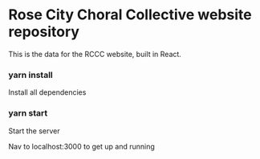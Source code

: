# Rose City Choral Collective website repository

This is the data for the RCCC website, built in React.

### yarn install

Install all dependencies

### yarn start

Start the server

Nav to localhost:3000 to get up and running